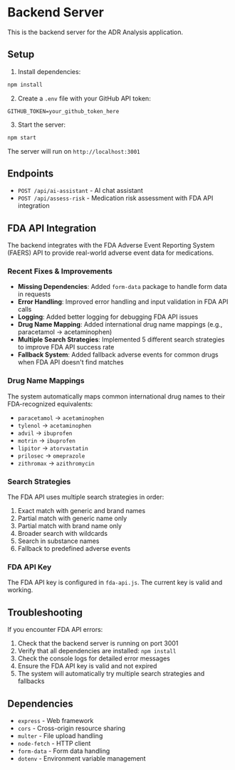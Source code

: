 # Backend Server

This is the backend server for the ADR Analysis application.

## Setup

1. Install dependencies:
```bash
npm install
```

2. Create a `.env` file with your GitHub API token:
```
GITHUB_TOKEN=your_github_token_here
```

3. Start the server:
```bash
npm start
```

The server will run on `http://localhost:3001`

## Endpoints

- `POST /api/ai-assistant` - AI chat assistant
- `POST /api/assess-risk` - Medication risk assessment with FDA API integration

## FDA API Integration

The backend integrates with the FDA Adverse Event Reporting System (FAERS) API to provide real-world adverse event data for medications.

### Recent Fixes & Improvements

- **Missing Dependencies**: Added `form-data` package to handle form data in requests
- **Error Handling**: Improved error handling and input validation in FDA API calls
- **Logging**: Added better logging for debugging FDA API issues
- **Drug Name Mapping**: Added international drug name mappings (e.g., paracetamol → acetaminophen)
- **Multiple Search Strategies**: Implemented 5 different search strategies to improve FDA API success rate
- **Fallback System**: Added fallback adverse events for common drugs when FDA API doesn't find matches

### Drug Name Mappings

The system automatically maps common international drug names to their FDA-recognized equivalents:

- `paracetamol` → `acetaminophen`
- `tylenol` → `acetaminophen`
- `advil` → `ibuprofen`
- `motrin` → `ibuprofen`
- `lipitor` → `atorvastatin`
- `prilosec` → `omeprazole`
- `zithromax` → `azithromycin`

### Search Strategies

The FDA API uses multiple search strategies in order:

1. Exact match with generic and brand names
2. Partial match with generic name only
3. Partial match with brand name only
4. Broader search with wildcards
5. Search in substance names
6. Fallback to predefined adverse events

### FDA API Key

The FDA API key is configured in `fda-api.js`. The current key is valid and working.

## Troubleshooting

If you encounter FDA API errors:

1. Check that the backend server is running on port 3001
2. Verify that all dependencies are installed: `npm install`
3. Check the console logs for detailed error messages
4. Ensure the FDA API key is valid and not expired
5. The system will automatically try multiple search strategies and fallbacks

## Dependencies

- `express` - Web framework
- `cors` - Cross-origin resource sharing
- `multer` - File upload handling
- `node-fetch` - HTTP client
- `form-data` - Form data handling
- `dotenv` - Environment variable management
